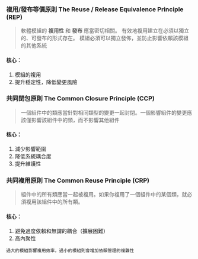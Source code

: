 ### 複用/發布等價原則 The Reuse / Release Equivalence Principle (REP)

> 軟體模組的 **複用性** 和 **發布** 應當密切相關。
> 有效地複用建立在必須以獨立的、可發布的形式存在。
> 模組必須可以獨立發佈，並防止影響依賴該模組的其他系統

#### 核心：
1. 模組的複用
2. 提升穩定性，降低變更風險

### 共同閉包原則 The Common Closure Principle (CCP)

  > 一個組件中的類應當針對相同類型的變更一起封閉。一個影響組件的變更應該僅影響該組件中的類，而不影響其他組件

#### 核心：
1. 減少影響範圍
2. 降低系統耦合度
3. 提升維護性

###  共同複用原則 The Common Reuse Principle (CRP)

> 組件中的所有類應當一起被複用。如果你複用了一個組件中的某個類，就必須複用該組件中的所有類。

#### 核心：
1. 避免過度依賴和無謂的耦合（擴展困難）
2. 高內聚性


```
過大的模組影響複用效率，過小的模組則會增加依賴管理的複雜性
```